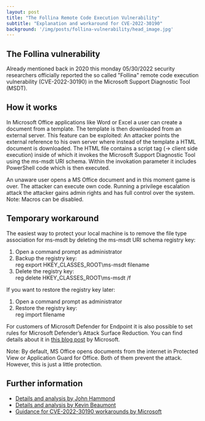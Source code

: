 ```yaml
---
layout: post
title: "The Follina Remote Code Execution Vulnerability"
subtitle: "Explanation and workaround for CVE-2022-30190"
background: '/img/posts/follina-vulnerability/head_image.jpg'
---
```


## The Follina vulnerability
Already mentioned back in 2020 this monday 05/30/2022 security researchers officially reported the so called "Follina" remote code execution vulnerability (CVE-2022-30190) in the Microsoft Support Diagnostic Tool (MSDT).  

## How it works
In Microsoft Office applications like Word or Excel a user can create a document from a template. The template is then downloaded from an external server.
This feature can be exploited: An attacker points the external reference to his own server where instead of the template a HTML document is downloaded. The HTML file contains a script tag (-> client side execution) inside of which it invokes the Microsoft Support Diagnostic Tool using the ms-msdt URI schema. Within the invokation parameter it includes PowerShell code which is then executed.

An unaware user opens a MS Office document and in this moment game is over. The attacker can execute own code. Running a privilege escalation attack the attacker gains admin rights and has full control over the system.
Note: Macros can be disabled.


## Temporary workaround

The easiest way to protect your local machine is to remove the file type association for ms-msdt by deleting the ms-msdt URI schema registry key:
1. Open a command prompt as administrator
2. Backup the registry key:  
        reg export HKEY_CLASSES_ROOT\ms-msdt filename
3. Delete the registry key:  
        reg delete HKEY_CLASSES_ROOT\ms-msdt /f  

If you want to restore the registry key later:  
1. Open a command prompt as administrator
2. Restore the registry key:  
        reg import filename  

For customers of Microsoft Defender for Endpoint it is also possible to set rules for Microsoft Defender’s Attack Surface Reduction. You can find details about it in [this blog post](https://msrc-blog.microsoft.com/2022/05/30/guidance-for-cve-2022-30190-microsoft-support-diagnostic-tool-vulnerability/) by Microsoft.  

Note: By default, MS Office opens documents from the internet in Protected View or Application Guard for Office. Both of them prevent the attack. However, this is just a little protection.

## Further information
- [Details and analysis by John Hammond](https://www.huntress.com/blog/microsoft-office-remote-code-execution-follina-msdt-bug)
- [Details and analysis by Kevin Beaumont](https://doublepulsar.com/follina-a-microsoft-office-code-execution-vulnerability-1a47fce5629e)
- [Guidance for CVE-2022-30190 workarounds by Microsoft](https://msrc-blog.microsoft.com/2022/05/30/guidance-for-cve-2022-30190-microsoft-support-diagnostic-tool-vulnerability/)
